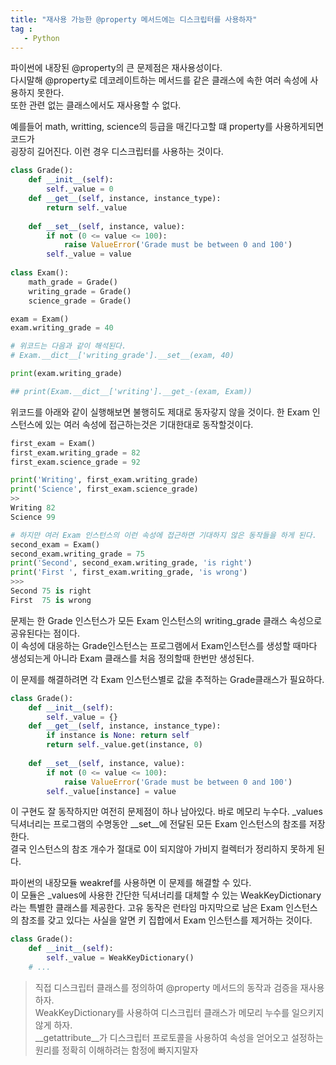 ```yaml
---
title: "재사용 가능한 @property 메서드에는 디스크립터를 사용하자"
tag : 
   - Python 
---
```


파이썬에 내장된 @property의 큰 문제점은 재사용성이다.  
다시말해 @property로 데코레이트하는 메서드를 같은 클래스에 속한 여러 속성에 사용하지 못한다.  
또한 관련 없는 클래스에서도 재사용할 수 없다.  

예를들어 math, writting, science의 등급을 매긴다고할 떄 property를 사용하게되면 코드가  
굉장히 길어진다. 이런 경우 디스크립터를 사용하는 것이다.

```python
class Grade():
    def __init__(self):
        self._value = 0
    def __get__(self, instance, instance_type):
        return self._value
    
    def __set__(self, instance, value):
        if not (0 <= value <= 100):
            raise ValueError('Grade must be between 0 and 100')
        self._value = value
        
class Exam():
    math_grade = Grade()
    writing_grade = Grade()
    science_grade = Grade()

exam = Exam()
exam.writing_grade = 40

# 위코드는 다음과 같이 해석된다.
# Exam.__dict__['writing_grade'].__set__(exam, 40)

print(exam.writing_grade)

## print(Exam.__dict__['writing'].__get_-(exam, Exam))
```

위코드를 아래와 같이 실행해보면 불행히도 제대로 동자갛지 않을 것이다.
한 Exam 인스턴스에 있는 여러 속성에 접근하는것은 기대한대로 동작할것이다.
```python
first_exam = Exam()
first_exam.writing_grade = 82
first_exam.science_grade = 92

print('Writing', first_exam.writing_grade)
print('Science', first_exam.science_grade)
>>
Writing 82
Science 99

# 하지만 여러 Exam 인스턴스의 이런 속성에 접근하면 기대하지 않은 동작들을 하게 된다.
second_exam = Exam()
second_exam.writing_grade = 75
print('Second', second_exam.writing_grade, 'is right')
print('First ', first_exam.writing_grade, 'is wrong')
>>>
Second 75 is right
First  75 is wrong
```

문제는 한 Grade 인스턴스가 모든 Exam 인스턴스의 writing_grade 클래스 속성으로 공유된다는 점이다.  
이 속성에 대응하는 Grade인스턴스는 프로그램에서 Exam인스턴스를 생성할 때마다 생성되는게 아니라 Exam 클래스를 처음 정의할때 한번만 생성된다.

이 문제를 해결하려면 각 Exam 인스턴스별로 값을 추적하는 Grade클래스가 필요하다.
```python
class Grade():
    def __init__(self):
        self._value = {}
    def __get__(self, instance, instance_type):
        if instance is None: return self
        return self._value.get(instance, 0)
    
    def __set__(self, instance, value):
        if not (0 <= value <= 100):
            raise ValueError('Grade must be between 0 and 100')
        self._value[instance] = value
```
이 구현도 잘 동작하지만 여전히 문제점이 하나 남아있다. 바로 메모리 누수다.
_values 딕셔너리는 프로그램의 수명동안 __set__에 전달된 모든 Exam 인스턴스의 참조를 저장한다.  
결국 인스턴스의 참조 개수가 절대로 0이 되지않아 가비지 컬렉터가 정리하지 못하게 된다.

파이썬의 내장모듈 weakref를 사용하면 이 문제를 해결할 수 있다.  
이 모듈은 _values에 사용한 간단한 딕셔너리를 대체할 수 있는 WeakKeyDictionary라는 특별한 클래스를 제공한다.
고유 동작은 런타임 마지막으로 남은 Exam 인스턴스의 참조를 갖고 있다는 사실을 알면 키 집합에서 Exam 인스턴스를 제거하는 것이다.
```python
class Grade():
    def __init__(self):
        self._value = WeakKeyDictionary()
    # ...
```

> 직접 디스크립터 클래스를 정의하여 @property 메서드의 동작과 검증을 재사용하자.  
> WeakKeyDictionary를 사용하여 디스크립터 클래스가 메모리 누수를 일으키지 않게 하자.  
> __getattribute__가 디스크립터 프로토콜을 사용하여 속성을 얻어오고 설정하는 원리를 정확히 이해하려는 함정에 빠지지말자
> 
